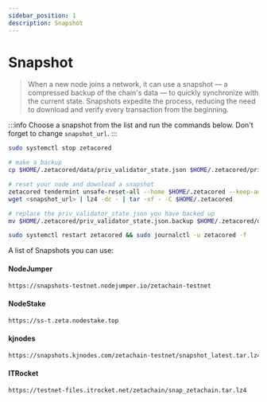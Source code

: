 ```yaml
---
sidebar_position: 1
description: Snapshot
---
```


# Snapshot

> When a new node joins a network, it can use a snapshot — a compressed backup of the chain's data — to quickly synchronize with the current state. Snapshots expedite the process, reducing the need to download and verify every transaction from the beginning.

:::info
Choose a snapshot from the list and run the commands below. Don't forget to change `snapshot_url`.
:::

```bash
sudo systemctl stop zetacored

# make a backup
cp $HOME/.zetacored/data/priv_validator_state.json $HOME/.zetacored/priv_validator_state.json.backup

# reset your node and download a snapshot
zetacored tendermint unsafe-reset-all --home $HOME/.zetacored --keep-addr-book
wget <snapshot_url> | lz4 -dc - | tar -xf - -C $HOME/.zetacored

# replace the priv_validator_state.json you have backed up
mv $HOME/.zetacored/priv_validator_state.json.backup $HOME/.zetacored/data/priv_validator_state.json

sudo systemctl restart zetacored && sudo journalctl -u zetacored -f
```

A list of Snapshots you can use:

#### NodeJumper
```bash
https://snapshots-testnet.nodejumper.io/zetachain-testnet
```

#### NodeStake
```bash
https://ss-t.zeta.nodestake.top
```

#### kjnodes
```bash
https://snapshots.kjnodes.com/zetachain-testnet/snapshot_latest.tar.lz4
```

#### ITRocket
```bash
https://testnet-files.itrocket.net/zetachain/snap_zetachain.tar.lz4
```
